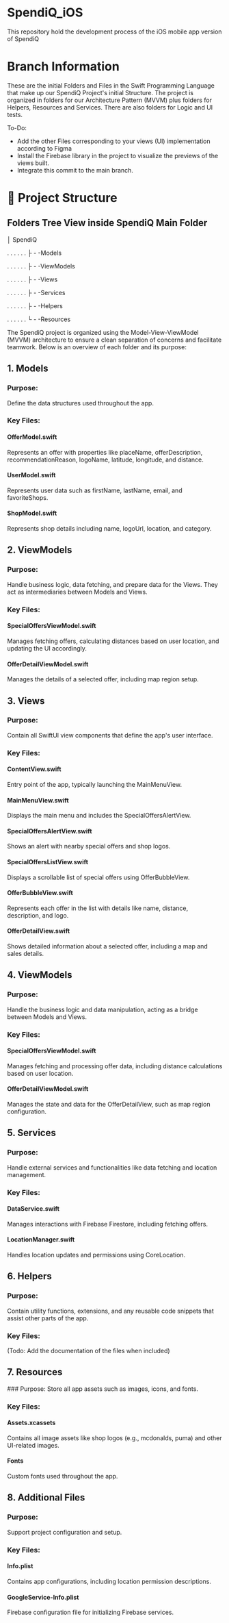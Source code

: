 # SpendiQ_iOS
This repository hold the development process of the iOS mobile app version of SpendiQ

# Branch Information
These are the initial Folders and Files in the Swift Programming Language that make up our SpendiQ Project's initial Structure.
The project is organized in folders for our Architecture Pattern (MVVM) plus folders for Helpers, Resources and Services. There are also folders for Logic and UI tests.

To-Do: 
- Add the other Files corresponding to your views (UI) implementation according to Figma
- Install the Firebase library in the project to visualize the previews of the views built.
- Integrate this commit to the main branch.

# 📁 Project Structure

## Folders Tree View inside SpendiQ Main Folder

│ SpendiQ
 
. . . . . . ├ - -Models

. . . . . . ├ - -ViewModels

. . . . . . ├ - -Views

. . . . . . ├ - -Services

. . . . . . ├ - -Helpers

. . . . . . └ - -Resources

The SpendiQ project is organized using the Model-View-ViewModel (MVVM) architecture to ensure a clean separation of concerns and facilitate teamwork. Below is an overview of each folder and its purpose:

## 1. Models
### Purpose:
Define the data structures used throughout the app.

### Key Files:

#### OfferModel.swift
Represents an offer with properties like placeName, offerDescription, recommendationReason, logoName, latitude, longitude, and distance.

#### UserModel.swift 
Represents user data such as firstName, lastName, email, and favoriteShops.

#### ShopModel.swift
Represents shop details including name, logoUrl, location, and category.

## 2. ViewModels
### Purpose:
Handle business logic, data fetching, and prepare data for the Views. They act as intermediaries between Models and Views.

### Key Files:

#### SpecialOffersViewModel.swift
Manages fetching offers, calculating distances based on user location, and updating the UI accordingly.

#### OfferDetailViewModel.swift
Manages the details of a selected offer, including map region setup.

## 3. Views
### Purpose:
Contain all SwiftUI view components that define the app's user interface.

### Key Files:

#### ContentView.swift
Entry point of the app, typically launching the MainMenuView.

#### MainMenuView.swift
Displays the main menu and includes the SpecialOffersAlertView.

#### SpecialOffersAlertView.swift
Shows an alert with nearby special offers and shop logos.

#### SpecialOffersListView.swift
Displays a scrollable list of special offers using OfferBubbleView.

#### OfferBubbleView.swift
Represents each offer in the list with details like name, distance, description, and logo.

#### OfferDetailView.swift
Shows detailed information about a selected offer, including a map and sales details.

## 4. ViewModels
### Purpose:
Handle the business logic and data manipulation, acting as a bridge between Models and Views.

### Key Files:

#### SpecialOffersViewModel.swift
Manages fetching and processing offer data, including distance calculations based on user location.

#### OfferDetailViewModel.swift
Manages the state and data for the OfferDetailView, such as map region configuration.

## 5. Services
### Purpose:
Handle external services and functionalities like data fetching and location management.

### Key Files:

#### DataService.swift
Manages interactions with Firebase Firestore, including fetching offers.

#### LocationManager.swift
Handles location updates and permissions using CoreLocation.

## 6. Helpers
### Purpose:
Contain utility functions, extensions, and any reusable code snippets that assist other parts of the app.

### Key Files:
(Todo: Add the documentation of the files when included)

## 7. Resources
### Purpose:
Store all app assets such as images, icons, and fonts.

### Key Files:

#### Assets.xcassets
Contains all image assets like shop logos (e.g., mcdonalds, puma) and other UI-related images.

#### Fonts
Custom fonts used throughout the app.

## 8. Additional Files
### Purpose:
Support project configuration and setup.

### Key Files:

#### Info.plist
Contains app configurations, including location permission descriptions.

#### GoogleService-Info.plist
Firebase configuration file for initializing Firebase services.
